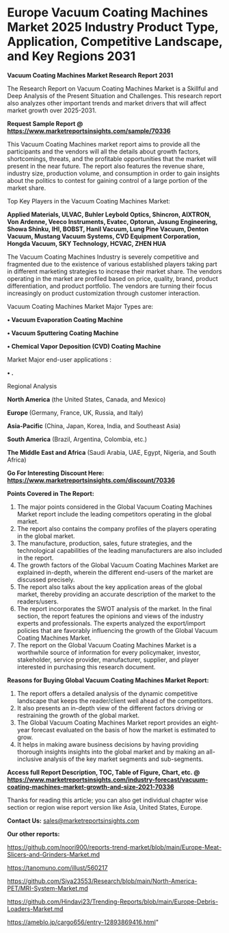 # Europe Vacuum Coating Machines Market 2025 Industry Product Type, Application, Competitive Landscape, and Key Regions 2031

<strong>Vacuum Coating Machines Market Research Report 2031</strong>

The Research Report on Vacuum Coating Machines Market is a Skillful and Deep Analysis of the Present Situation and Challenges. This research report also analyzes other important trends and market drivers that will affect market growth over 2025-2031.

<strong>Request Sample Report @ <a href=https://www.marketreportsinsights.com/sample/70336>https://www.marketreportsinsights.com/sample/70336</a></strong>

This Vacuum Coating Machines market report aims to provide all the participants and the vendors will all the details about growth factors, shortcomings, threats, and the profitable opportunities that the market will present in the near future. The report also features the revenue share, industry size, production volume, and consumption in order to gain insights about the politics to contest for gaining control of a large portion of the market share.

Top Key Players in the Vacuum Coating Machines Market:

<strong>Applied Materials, ULVAC, Buhler Leybold Optics, Shincron, AIXTRON, Von Ardenne, Veeco Instruments, Evatec, Optorun, Jusung Engineering, Showa Shinku, IHI, BOBST, Hanil Vacuum, Lung Pine Vacuum, Denton Vacuum, Mustang Vacuum Systems, CVD Equipment Corporation, Hongda Vacuum, SKY Technology, HCVAC, ZHEN HUA</strong>

The Vacuum Coating Machines Industry is severely competitive and fragmented due to the existence of various established players taking part in different marketing strategies to increase their market share. The vendors operating in the market are profiled based on price, quality, brand, product differentiation, and product portfolio. The vendors are turning their focus increasingly on product customization through customer interaction.

Vacuum Coating Machines Market Major Types are:

<strong>• Vacuum Evaporation Coating Machine

• Vacuum Sputtering Coating Machine

• Chemical Vapor Deposition (CVD) Coating Machine</strong>

Market Major end-user applications :

<strong>• .</strong>

Regional Analysis

</u><strong><b>North America</b></strong> (the United States, Canada, and Mexico)

<strong><b>Europe </b></strong>(Germany, France, UK, Russia, and Italy)

<strong><b>Asia-Pacific</b></strong> (China, Japan, Korea, India, and Southeast Asia)

<strong><b>South America</b></strong> (Brazil, Argentina, Colombia, etc.)

<strong><b>The Middle East and Africa</b></strong> (Saudi Arabia, UAE, Egypt, Nigeria, and South Africa)

<strong>Go For Interesting Discount Here: <a href=https://www.marketreportsinsights.com/discount/70336>https://www.marketreportsinsights.com/discount/70336</a></strong>

<strong>Points Covered in The Report:</strong>
<ol>
  <li>The major points considered in the Global Vacuum Coating Machines Market report include the leading competitors operating in the global market.</li>
  <li>The report also contains the company profiles of the players operating in the global market.</li>
  <li>The manufacture, production, sales, future strategies, and the technological capabilities of the leading manufacturers are also included in the report.</li>
  <li>The growth factors of the Global Vacuum Coating Machines Market are explained in-depth, wherein the different end-users of the market are discussed precisely.</li>
  <li>The report also talks about the key application areas of the global market, thereby providing an accurate description of the market to the readers/users.</li>
  <li>The report incorporates the SWOT analysis of the market. In the final section, the report features the opinions and views of the industry experts and professionals. The experts analyzed the export/import policies that are favorably influencing the growth of the Global Vacuum Coating Machines Market.</li>
  <li>The report on the Global Vacuum Coating Machines Market is a worthwhile source of information for every policymaker, investor, stakeholder, service provider, manufacturer, supplier, and player interested in purchasing this research document.</li>
</ol>
<strong>Reasons for Buying Global Vacuum Coating Machines Market Report:</strong>

<ol>
  <li>The report offers a detailed analysis of the dynamic competitive landscape that keeps the reader/client well ahead of the competitors.</li>
  <li>It also presents an in-depth view of the different factors driving or restraining the growth of the global market.</li>
  <li>The Global Vacuum Coating Machines Market report provides an eight-year forecast evaluated on the basis of how the market is estimated to grow.</li>
  <li>It helps in making aware business decisions by having providing thorough insights insights into the global market and by making an all-inclusive analysis of the key market segments and sub-segments.</li>
</ol>
<strong>Access full Report Description, TOC, Table of Figure, Chart, etc. @ <a href=https://www.marketreportsinsights.com/industry-forecast/vacuum-coating-machines-market-growth-and-size-2021-70336>https://www.marketreportsinsights.com/industry-forecast/vacuum-coating-machines-market-growth-and-size-2021-70336</a></strong>


Thanks for reading this article; you can also get individual chapter wise section or region wise report version like Asia, United States, Europe.

<strong>Contact Us:</strong>
sales@marketreportsinsights.com

<strong>Our other reports:</strong>

<a href=https://github.com/noori900/reports-trend-market/blob/main/Europe-Meat-Slicers-and-Grinders-Market.md>https://github.com/noori900/reports-trend-market/blob/main/Europe-Meat-Slicers-and-Grinders-Market.md</a>

<a href=https://tanomuno.com/illust/560217>https://tanomuno.com/illust/560217</a>

<a href=https://github.com/Siya23553/Research/blob/main/North-America-PET/MRI-System-Market.md>https://github.com/Siya23553/Research/blob/main/North-America-PET/MRI-System-Market.md</a>

<a href=https://github.com/Hindavi23/Trending-Reports/blob/main/Europe-Debris-Loaders-Market.md>https://github.com/Hindavi23/Trending-Reports/blob/main/Europe-Debris-Loaders-Market.md</a>

<a href=https://ameblo.jp/cargo656/entry-12893869416.html>https://ameblo.jp/cargo656/entry-12893869416.html</a>"
